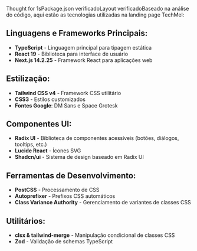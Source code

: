 Thought for 1sPackage.json verificadoLayout verificadoBaseado na análise do código, aqui estão as tecnologias utilizadas na landing page TechMel:

## **Linguagens e Frameworks Principais:**

- **TypeScript** - Linguagem principal para tipagem estática
- **React 19** - Biblioteca para interface de usuário
- **Next.js 14.2.25** - Framework React para aplicações web


## **Estilização:**

- **Tailwind CSS v4** - Framework CSS utilitário
- **CSS3** - Estilos customizados
- **Fontes Google**: DM Sans e Space Grotesk


## **Componentes UI:**

- **Radix UI** - Biblioteca de componentes acessíveis (botões, diálogos, tooltips, etc.)
- **Lucide React** - Ícones SVG
- **Shadcn/ui** - Sistema de design baseado em Radix UI


## **Ferramentas de Desenvolvimento:**

- **PostCSS** - Processamento de CSS
- **Autoprefixer** - Prefixos CSS automáticos
- **Class Variance Authority** - Gerenciamento de variantes de classes CSS


## **Utilitários:**

- **clsx & tailwind-merge** - Manipulação condicional de classes CSS
- **Zod** - Validação de schemas TypeScript
